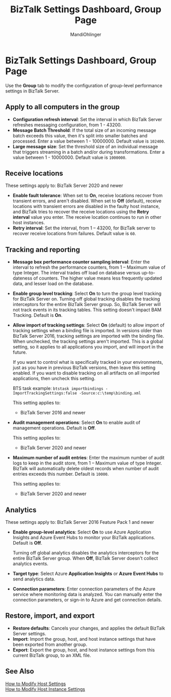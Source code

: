 ﻿---
title: BizTalk Settings Dashboard, Group Page
description: Read about the settings on the dashboard, including receive locations, tracking, and more.
ms:assetid: 16e0ac35-49da-448c-b6d7-06e714d9e957
ms:mtpsurl: https://msdn.microsoft.com/library/Ff629685(v=BTS.80)
ms:contentKeyID: 51526432
ms.custom: "biztalk-2020"
ms.date: 02/10/2020
mtps_version: v=BTS.80

author: "MandiOhlinger"
ms.author: "mandia"
manager: "anneta"
---

# BizTalk Settings Dashboard, Group Page

Use the **Group** tab to modify the configuration of group-level performance settings in BizTalk Server.

## Apply to all computers in the group

- **Configuration refresh interval**: Set the interval in which BizTalk Server refreshes messaging configuration, from 1 - 43200.
- **Message Batch Threshold**: If the total size of an incoming message batch exceeds this value, then it's split into smaller batches and processed. Enter a value between 1 - 10000000. Default value is `102400`.
- **Large message size**: Set the threshold size of an individual message that triggers streaming in a batch and/or during transformations. Enter a value between 1 - 10000000. Default value is `1000000`.

## Receive locations

These settings apply to: BizTalk Server 2020 and newer

- **Enable fault tolerance**: When set to **On**, receive locations recover from transient errors, and aren't disabled. When set to **Off** (default), receive locations with transient errors are disabled in the faulty host instance, and BizTalk tries to recover the receive locations using the **Retry interval** value you enter. The receive location continues to run in other host instances.
- **Retry interval**: Set the interval, from 1 – 43200, for BizTalk server to recover receive locations from failures. Default value is `60`.

## Tracking and reporting

- **Message box performance counter sampling interval**: Enter the interval to refresh the performance counters, from 1 – Maximum value of type Integer. The interval trades off load on database versus up-to-dateness of counters. The higher value means less frequently updated data, and lesser load on the database.
- **Enable group level tracking**: Select **On** to turn the group level tracking for BizTalk Server on. Turning off global tracking disables the tracking interceptors for the entire BizTalk Server group. So, BizTalk Server will not track events in its tracking tables. This setting doesn't impact BAM Tracking. Default is **On**.
- **Allow import of tracking settings**: Select **On** (default) to allow import of tracking settings when a binding file is imported. In versions older than BizTalk Server 2016, tracking settings are imported with the binding file. When unchecked, the tracking settings aren't imported. This is a global setting, so it applies to all applications you import, and will import in the future.

  If you want to control what is specifically tracked in your environments, just as you have in previous BizTalk versions, then leave this setting enabled. If you want to disable tracking on all artifacts on all imported applications, then uncheck this setting.

  BTS task example: `btstask importbindings -ImportTrackingSettings:false -Source:c:\temp\binding.xml`

  This setting applies to:

  - BizTalk Server 2016 and newer

- **Audit management operations**: Select **On** to enable audit of management operations. Default is **Off**.

  This setting applies to:

  - BizTalk Server 2020 and newer

- **Maximum number of audit entries**: Enter the maximum number of audit logs to keep in the audit store, from 1 – Maximum value of type Integer. BizTalk will automatically delete oldest records when number of audit entries exceeds this number. Default is `10000`.

  This setting applies to:

  - BizTalk Server 2020 and newer

## Analytics

These settings apply to: BizTalk Server 2016 Feature Pack 1 and newer

- **Enable group-level analytics**: Select **On** to use Azure Application Insights and Azure Event Hubs to monitor your BizTalk applications. Default is **Off**.

  Turning off global analytics disables the analytics interceptors for the entire BizTalk Server group. When **Off**, BizTalk Server doesn't collect analytics events.

- **Target type**: Select Azure **Application Insights** or **Azure Event Hubs** to send analytics data.
- **Connection parameters**: Enter connection parameters of the Azure service where monitoring data is analyzed. You can manually enter the connection parameters, or sign-in to Azure and get connection details.

## Restore, import, and export

- **Restore defaults**: Cancels your changes, and applies the default BizTalk Server settings.
- **Import**: Import the group, host, and host instance settings that have been exported from another group.
- **Export**: Export the group, host, and host instance settings from this current BizTalk group, to an XML file.

## See Also

[How to Modify Host Settings](/biztalk/core/how-to-modify-host-settings)  
[How to Modify Host Instance Settings](/biztalk/core/how-to-modify-host-instance-settings)